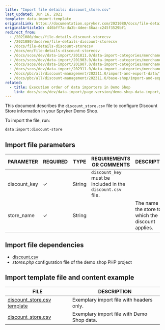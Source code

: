 ```yaml
---
title: "Import file details: discount_store.csv"
last_updated: Jun 16, 2021
template: data-import-template
originalLink: https://documentation.spryker.com/2021080/docs/file-details-discount-storecsv
originalArticleId: 446bff7a-da3b-4dee-86aa-c245f3529bf1
redirect_from:
  - /2021080/docs/file-details-discount-storecsv
  - /2021080/docs/en/file-details-discount-storecsv
  - /docs/file-details-discount-storecsv
  - /docs/en/file-details-discount-storecsv
  - /docs/scos/dev/data-import/201811.0/data-import-categories/merchandising-setup/discounts/file-details-discount-store.csv.html
  - /docs/scos/dev/data-import/201903.0/data-import-categories/merchandising-setup/discounts/file-details-discount-store.csv.html
  - /docs/scos/dev/data-import/201907.0/data-import-categories/merchandising-setup/discounts/file-details-discount-store.csv.html
  - /docs/scos/dev/data-import/202311.0/data-import-categories/merchandising-setup/discounts/file-details-discount-store.csv.html  
  - /docs/pbc/all/discount-management/202311.0/import-and-export-data/file-details-discount-store.csv.html  
  - /docs/pbc/all/discount-management/202311.0/base-shop/import-and-export-data/file-details-discount-store.csv.html
related:
  - title: Execution order of data importers in Demo Shop
    link: docs/scos/dev/data-import/page.version/demo-shop-data-import/execution-order-of-data-importers-in-demo-shop.html
---
```


This document describes the `discount_store.csv` file to configure Discount Store information in your Spryker Demo Shop.

To import the file, run:

```bash
data:import:discount-store
```

## Import file parameters



| PARAMETER | REQUIRED | TYPE | REQUIREMENTS OR COMMENTS | DESCRIPTION |
| --- | --- | --- | --- | --- |
| discount_key | &check; | String |`discount_key` must be included in the `discount.csv` file. |  |
| store_name | &check; | String |  | The name of the store to which the discount applies. |

## Import file dependencies



* [discount.csv](/docs/pbc/all/discount-management/{{site.version}}/base-shop/import-and-export-data/import-file-details-discount.csv.html)
* *stores.php* configuration file of the demo shop PHP project

## Import template file and content example



| FILE | DESCRIPTION |
| --- | --- |
| [discount_store.csv template](https://spryker.s3.eu-central-1.amazonaws.com/docs/Developer+Guide/Back-End/Data+Manipulation/Data+Ingestion/Data+Import/Data+Import+Categories/Merchandising+Setup/Discounts/Template+discount_store.csv) | Exemplary import file with headers only. |
| [discount_store.csv](https://spryker.s3.eu-central-1.amazonaws.com/docs/Developer+Guide/Back-End/Data+Manipulation/Data+Ingestion/Data+Import/Data+Import+Categories/Merchandising+Setup/Discounts/discount_store.csv) | Exemplary import file with Demo Shop data. |
